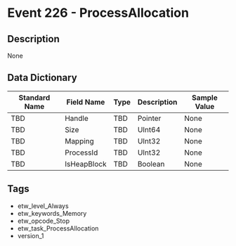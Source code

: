 # Event 226 - ProcessAllocation

## Description
None

## Data Dictionary
|Standard Name|Field Name|Type|Description|Sample Value|
|---|---|---|---|---|
|TBD|Handle|TBD|Pointer|None|None|
|TBD|Size|TBD|UInt64|None|None|
|TBD|Mapping|TBD|UInt32|None|None|
|TBD|ProcessId|TBD|UInt32|None|None|
|TBD|IsHeapBlock|TBD|Boolean|None|None|

## Tags
* etw_level_Always
* etw_keywords_Memory
* etw_opcode_Stop
* etw_task_ProcessAllocation
* version_1